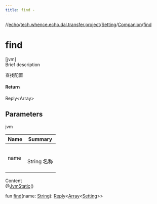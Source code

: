 ```yaml
---
title: find -
---
```

//[echo](../../../index.md)/[tech.whence.echo.dal.transfer.project](../../index.md)/[Setting](../index.md)/[Companion](index.md)/[find](find.md)



# find  
[jvm]  
Brief description  


查找配置



#### Return  


Reply<Array<Setting>>



## Parameters  
  
jvm  
  
|  Name|  Summary| 
|---|---|
| name| <br><br>String 名称<br><br>
  
  
Content  
@[JvmStatic](https://kotlinlang.org/api/latest/jvm/stdlib/kotlin.jvm/-jvm-static/index.html)()  
  
fun [find](find.md)(name: [String](https://kotlinlang.org/api/latest/jvm/stdlib/kotlin/-string/index.html)): [Reply](../../../tech.whence.echo.container/-reply/index.md)<[Array](https://kotlinlang.org/api/latest/jvm/stdlib/kotlin/-array/index.html)<[Setting](../index.md)>>  



